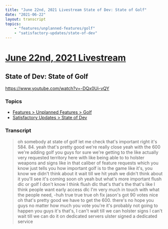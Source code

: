 ```yaml
---
title: "June 22nd, 2021 Livestream State of Dev: State of Golf"
date: "2021-06-22"
layout: transcript
topics:
    - "features/unplanned-features/golf"
    - "satisfactory-updates/state-of-dev"
---
```

# [June 22nd, 2021 Livestream](../2021-06-22.md)
## State of Dev: State of Golf
https://www.youtube.com/watch?v=-DQx0Ui-vQY

### Topics
* [Features > Unplanned Features > Golf](../topics/features/unplanned-features/golf.md)
* [Satisfactory Updates > State of Dev](../topics/satisfactory-updates/state-of-dev.md)

### Transcript

> oh somebody at state of golf let me check that's important right it's 584. 84. yeah that's pretty good we're really close yeah with the 600 we're adding golf you guys for sure we're getting to the like actually very requested territory here with like being able to to holster weapons and signs like in that caliber of feature requests which you know just tells you how important golf is to the game like it's, you know we didn't think about it wait till we hit yeah we didn't think about it you'll see it's coming soon oh yeah but what's more important flush dlc or golf I don't know I think flush dlc that's that's the that's like I think people want early access dlc I'm very much in touch with what the people need, -huh true true true oh fix jason's got 90 votes nice oh that's pretty good we have to get the 600. there's no hope you guys no matter how much you vote you're it's probably not going to happen you guys it's that's, I can't wait till we can holster signs I can't wait till we can do it on dedicated servers ulster signed a dedicated service
